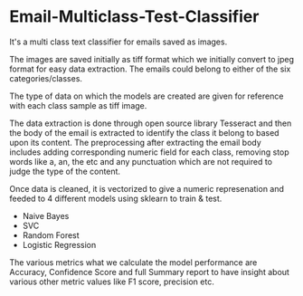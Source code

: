 # Email-Multiclass-Test-Classifier
It's a multi class text classifier for emails saved as images.

The images are saved initially as tiff format which we initially convert to jpeg format for easy data extraction. The emails could belong to either of the six categories/classes.

The type of data on which the models are created are given for reference with each class sample as tiff image.

The data extraction is done through open source library Tesseract and then the body of the email is extracted to identify the class it belong to based upon its content. The preprocessing after extracting the email body includes adding corresponding numeric field for each class, removing stop words like a, an, the etc and any punctuation which are not required to judge the type of the content.

Once data is cleaned, it is vectorized to give a numeric represenation and feeded to 4 different models using sklearn to train & test.
- Naive Bayes
- SVC
- Random Forest
- Logistic Regression

The various metrics what we calculate the model performance are Accuracy, Confidence Score and full Summary report to have insight about various other metric values like F1 score, precision etc.
